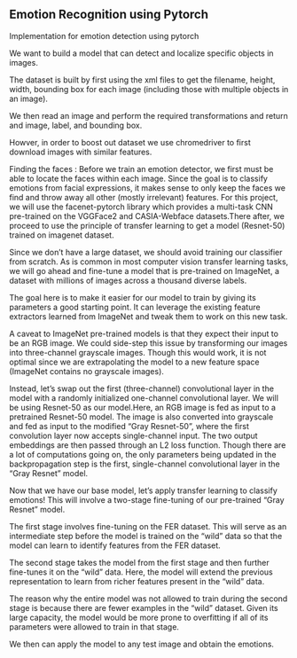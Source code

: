 ## Emotion Recognition using Pytorch

Implementation for emotion detection using pytorch 

We want to build a model that can detect and localize specific objects in images.

The dataset is built by first using the xml files to get the filename, height, width, bounding box for each image (including those with multiple objects in an image). 

We then read an image and perform the required transformations and return and image, label, and bounding box. 

Howver, in order to boost out dataset we use chromedriver to first download images with similar features. 

Finding the faces : Before we train an emotion detector, we first must be able to locate the faces within each image. Since the goal is to classify emotions from facial expressions, it makes sense to only keep the faces we find and throw away all other (mostly irrelevant) features. For this project, we will use the facenet-pytorch library which provides a multi-task CNN pre-trained on the VGGFace2 and CASIA-Webface datasets.There after, we proceed to use the principle of transfer learning to get a model (Resnet-50) trained on imagenet dataset. 

Since we don’t have a large dataset, we should avoid training our classifier from scratch. As is common in most computer vision transfer learning tasks, we will go ahead and fine-tune a model that is pre-trained on ImageNet, a dataset with millions of images across a thousand diverse labels.

The goal here is to make it easier for our model to train by giving its parameters a good starting point. It can leverage the existing feature extractors learned from ImageNet and tweak them to work on this new task.

A caveat to ImageNet pre-trained models is that they expect their input to be an RGB image. We could side-step this issue by transforming our images into three-channel grayscale images. Though this would work, it is not optimal since we are extrapolating the model to a new feature space (ImageNet contains no grayscale images).

Instead, let’s swap out the first (three-channel) convolutional layer in the model with a randomly initialized one-channel convolutional layer. We will be using Resnet-50 as our model.Here, an RGB image is fed as input to a pretrained Resnet-50 model. The image is also converted into grayscale and fed as input to the modified “Gray Resnet-50”, where the first convolution layer now accepts single-channel input. The two output embeddings are then passed through an L2 loss function. Though there are a lot of computations going on, the only parameters being updated in the backpropagation step is the first, single-channel convolutional layer in the “Gray Resnet” model.

Now that we have our base model, let’s apply transfer learning to classify emotions! This will involve a two-stage fine-tuning of our pre-trained “Gray Resnet” model.

The first stage involves fine-tuning on the FER dataset. This will serve as an intermediate step before the model is trained on the “wild” data so that the model can learn to identify features from the FER dataset.

The second stage takes the model from the first stage and then further fine-tunes it on the “wild” data. Here, the model will extend the previous representation to learn from richer features present in the “wild” data.

The reason why the entire model was not allowed to train during the second stage is because there are fewer examples in the “wild” dataset. Given its large capacity, the model would be more prone to overfitting if all of its parameters were allowed to train in that stage.

We then can apply the model to any test image and obtain the emotions. 





